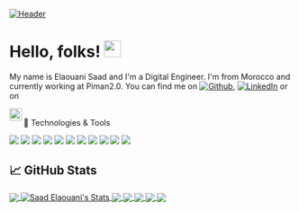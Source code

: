 <!-- More info, tips and tricks for making GitHub Profile README can be found in my article at https://towardsdatascience.com/build-a-stunning-readme-for-your-github-profile-9b80434fe5d7 -->

[![Header](https://user-images.githubusercontent.com/45466806/95662764-3676f200-0b31-11eb-8a93-90ad4d195631.PNG)](https://www.linkedin.com/in/saad-elaouani-199b5a171//)

# Hello, folks! <img src="https://raw.githubusercontent.com/MartinHeinz/MartinHeinz/master/wave.gif" width="30px">

My name is Elaouani Saad and I'm a Digital Engineer. I'm from Morocco and currently working at Piman2.0. You can find me on [![Github][1.2]][1], [![LinkedIn][2.2]][2] or on

<a href="https://www.reddit.com/user/SaadEla">
  <img align="left" alt="Abhishek's Reddit" width="22px" src="https://cdn.jsdelivr.net/npm/simple-icons@v3/icons/reddit.svg" />
</a>

</br>
🔧 Technologies & Tools

![](https://img.shields.io/badge/Editor-VSCode-brightgreen)
![](https://img.shields.io/badge/Code-Javascript-green)
![](https://img.shields.io/badge/Code-Typescript-green)
![](https://img.shields.io/badge/Code-Java-green)
![](https://img.shields.io/badge/Code-Angular-green)
![](https://img.shields.io/badge/Code-React-green)
![](https://img.shields.io/badge/Code-SpringBoot-green)
![](https://img.shields.io/badge/Test-Jest-blue)
![](https://img.shields.io/badge/Test-Enzyme-blue)
![](https://img.shields.io/badge/QA-SonarQube-blue)
![](https://img.shields.io/badge/DevOps-GitlabCI-orange)

## &#x1f4c8; GitHub Stats

<a href="https://github.com/SaadEla">
  <img align="center" src="https://github-readme-stats.vercel.app/api/top-langs/?username=SaadEla&hide=css,html&title_color=ffffff&text_color=c9cacc&icon_color=2bbc8a&bg_color=1d1f21" />
</a>
<a href="https://github.com/SaadEla">
  <img align="center" src="https://github-readme-stats.vercel.app/api?username=SaadEla&show_icons=true&line_height=27&count_private=true&title_color=ffffff&text_color=c9cacc&icon_color=2bbc8a&bg_color=1d1f21" alt="Saad Elaouani's Stats" />
</a>

<a href="https://github.com/SaadEla">
  <img align="center" src="https://github-readme-stats.vercel.app/api/pin/?username=SaadEla&repo=React-Mobx-BoilerPlate&title_color=ffffff&text_color=c9cacc&icon_color=2bbc8a&bg_color=1d1f21" />
</a>


<a href="https://github.com/SaadEla">
  <img align="center" src="https://github-readme-stats.vercel.app/api/pin/?username=SaadEla&repo=React-Fingerprintjs-I18n-BoilerPlate&title_color=ffffff&text_color=c9cacc&icon_color=2bbc8a&bg_color=1d1f21" />
</a>



<a href="https://github.com/SaadEla">
  <img align="center" src="https://github-readme-stats.vercel.app/api/pin/?username=SaadEla&repo=MoviesAndMe&title_color=ffffff&text_color=c9cacc&icon_color=2bbc8a&bg_color=1d1f21" />
</a>

<a href="https://github.com/SaadEla">
  <img align="center" src="https://github-readme-stats.vercel.app/api/pin/?username=SaadEla&repo=LocationMaisonFront&title_color=ffffff&text_color=c9cacc&icon_color=2bbc8a&bg_color=1d1f21" />
</a>


<a href="https://github.com/SaadEla">
  <img align="center" src="https://github-readme-stats.vercel.app/api/pin/?username=SaadEla&repo=LocationMaison-API-&title_color=ffffff&text_color=c9cacc&icon_color=2bbc8a&bg_color=1d1f21" />
</a>
  
  


<!-- links to social media icons -->

<!-- icons with padding -->

[1.1]: http://i.imgur.com/tXSoThF.png (twitter icon with padding)
[2.1]: http://i.imgur.com/0o48UoR.png (github icon with padding)


<!-- icons without padding -->


[1.2]: http://i.imgur.com/9I6NRUm.png (github icon without padding)
[2.2]: https://raw.githubusercontent.com/MartinHeinz/MartinHeinz/master/linkedin-3-16.png (LinkedIn icon without padding)


<!-- links to your social media accounts -->

[1]: https://github.com/SaadEla
[2]: https://www.linkedin.com/in/saad-elaouani-199b5a171/


<!-- Resources -->
<!-- Icons: https://simpleicons.org/ -->
<!-- GitHub Stats: https://github.com/anuraghazra/github-readme-stats -->
<!-- Emojis: https://emojipedia.org/emoji/ -->
<!-- HTML Emojis: https://www.fileformat.info/index.htm -->
<!-- Shields: https://shields.io/ -->
<!-- Awesome GitHub Profile README: https://github.com/abhisheknaiidu/awesome-github-profile-readme -->
